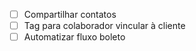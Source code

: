 - [ ] Compartilhar contatos
- [ ] Tag para colaborador vincular à cliente
- [ ] Automatizar fluxo boleto